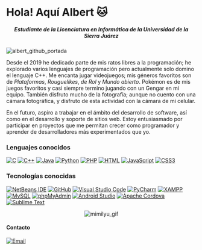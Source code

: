 # Hola! Aquí Albert 🐱
##### <p align="center"><b><i>Estudiante de la Licenciatura en Informática de la Universidad de la Sierra Juárez</i></b></p>

![albert_github_portada](https://github.com/user-attachments/assets/f33b6c8f-b0b8-4b77-803f-dc22e06f9120)

Desde el 2019 he dedicado parte de mis ratos libres a la programación; he explorado varios lenguajes de programación pero actualmente solo domino el lenguaje C++. Me encanta jugar videojuegos; mis géneros favoritos son de _Plataformas_, _Rouguelikes_, _de Rol_ y _Mundo abierto_. Pokémon es de mis juegos favoritos y casi siempre termino jugando con un Gengar en mi equipo. También disfruto mucho de la fotografía; aunque no cuento con una cámara fotográfica, y disfruto de esta actividad con la cámara de mi celular. 

En el futuro, aspiro a trabajar en el ámbito del desarrollo de software, así como en el desarrollo y soporte de sitios web. Estoy entusiasmado por participar en proyectos que me permitan crecer como programador y aprender de desarrolladores más experimentados que yo.

### Lenguajes conocidos 
[![C](https://img.shields.io/badge/C%20-%232370ED.svg?style=for-the-badge&logo=c&logoColor=white)](https://en.cppreference.com/w/c)
[![C++](https://img.shields.io/badge/C%2B%2B%20-%2300599C.svg?style=for-the-badge&logo=c%2B%2B&logoColor=white)](https://isocpp.org/)
[![Java](https://img.shields.io/badge/java-%23ED8B00.svg?style=for-the-badge&logo=openjdk&logoColor=white)](https://www.oracle.com/java/)
[![Python](https://img.shields.io/badge/Python%20-%2314354C.svg?style=for-the-badge&logo=python&logoColor=white)](https://www.python.org/)
[![PHP](https://img.shields.io/badge/PHP%20-%23777BB4.svg?style=for-the-badge&logo=php&logoColor=white)](https://www.php.net/)
[![HTML](https://img.shields.io/badge/HTML5%20-%23E34F26.svg?style=for-the-badge&logo=html5&logoColor=white)](https://developer.mozilla.org/en-US/docs/Web/HTML)
[![JavaScript](https://img.shields.io/badge/JavaScript%20-%23F7DF1E.svg?style=for-the-badge&logo=javascript&logoColor=black)](https://developer.mozilla.org/en-US/docs/Web/JavaScript)
[![CSS3](https://img.shields.io/badge/css3-%231572B6.svg?style=for-the-badge&logo=css3&logoColor=white)](https://developer.mozilla.org/en-US/docs/Web/CSS)


### Tecnologías conocidas
[![NetBeans IDE](https://img.shields.io/badge/NetBeansIDE-1B6AC6.svg?style=for-the-badge&logo=apache-netbeans-ide&logoColor=white)](https://netbeans.apache.org/)
[![GitHub](https://img.shields.io/badge/GitHub%20-%23181717.svg?style=for-the-badge&logo=github&logoColor=white)](https://github.com/)
[![Visual Studio Code](https://img.shields.io/badge/Visual%20Studio%20Code-0078d7.svg?style=for-the-badge&logo=visual-studio-code&logoColor=white)](https://code.visualstudio.com/)
[![PyCharm](https://img.shields.io/badge/pycharm-143?style=for-the-badge&logo=pycharm&logoColor=black&color=black&labelColor=green)](https://www.jetbrains.com/pycharm/)
[![XAMPP](https://img.shields.io/badge/XAMPP%20-%23FF7A18.svg?style=for-the-badge&logo=xampp&logoColor=white)](https://www.apachefriends.org/index.html)
[![MySQL](https://img.shields.io/badge/MySQL%20-%23007ACC.svg?style=for-the-badge&logo=mysql&logoColor=white)](https://www.mysql.com/)
[![phpMyAdmin](https://img.shields.io/badge/phpMyAdmin%20-%234F5B93.svg?style=for-the-badge&logo=phpmyadmin&logoColor=white)](https://www.phpmyadmin.net/)
[![Android Studio](https://img.shields.io/badge/Android%20Studio%20-%233DDC81.svg?style=for-the-badge&logo=android-studio&logoColor=white)](https://developer.android.com/studio)
[![Apache Cordova](https://img.shields.io/badge/Apache%20Cordova%20-%23E8E8E8.svg?style=for-the-badge&logo=apache-cordova&logoColor=black)](https://cordova.apache.org/)
[![Sublime Text](https://img.shields.io/badge/Sublime%20Text%20-%234B3C4D.svg?style=for-the-badge&logo=sublime-text&logoColor=white)](https://www.sublimetext.com/)


<p align="center">
  <img src="https://github.com/user-attachments/assets/adb154bd-7de3-4e12-82f9-33b4e97a80ce" alt="mimilyu_gif" />
</p>

#### Contacto
[![Email](https://img.shields.io/badge/albertmendoza019@gmail.com-email_personal-D14836?style=for-the-badge&logo=gmail&logoColor=white&labelColor=101010)](mailto:albertmendoza019@gmail.com)
<!--
**albertholto0/albertholto0** is a ✨ _special_ ✨ repository because its `README.md` (this file) appears on your GitHub profile.

Here are some ideas to get you started:

- 🔭 I’m currently working on ...
- 🌱 I’m currently learning ...
- 👯 I’m looking to collaborate on ...
- 🤔 I’m looking for help with ...
- 💬 Ask me about ...
- 📫 How to reach me: ...
- 😄 Pronouns: ...
- ⚡ Fun fact: ...
-->

